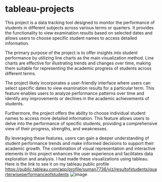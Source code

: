 # tableau-projects
This project is a data tracking tool designed to monitor the performance of students in different subjects across various terms or quarters. It provides the functionality to view examination results based on selected dates and allows users to choose specific student names to access detailed information.

The primary purpose of the project is to offer insights into student performance by utilizing line charts as the main visualization method. Line charts are effective for illustrating trends and changes over time, making them suitable for representing the academic progress of students across different terms.

The project likely incorporates a user-friendly interface where users can select specific dates to view examination results for a particular term. This feature enables users to analyze performance patterns over time and identify any improvements or declines in the academic achievements of students.

Furthermore, the project offers the ability to choose individual student names to access more detailed information. This feature allows users to delve into the performance of specific students, providing a comprehensive view of their progress, strengths, and weaknesses.

By leveraging these features, users can gain a deeper understanding of student performance trends and make informed decisions to support their academic growth. The combination of visual representation and interactive elements in this project enhances the user experience and facilitates data exploration and analysis.
I had made these visualizations using tableau. Here is the link to see it on  my tableau public profile https://public.tableau.com/app/profile/suman7736/viz/resultofstudents/quarterwiseperformanceofstudents
![image](https://user-images.githubusercontent.com/107102891/236755998-8d6316bd-2a54-43ee-b20e-b342544c18bc.png)

